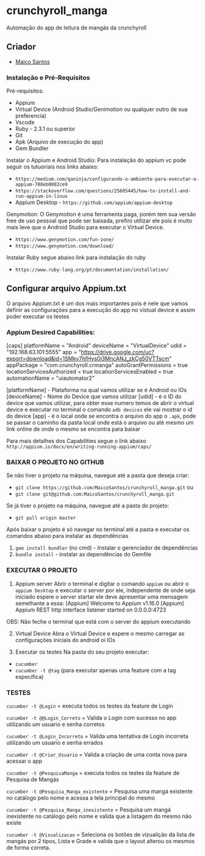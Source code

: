 # crunchyroll_manga
Automação do app de leitura de mangás da crunchyroll

##  Criador
 - [Maico Santos](https://github.com/MaicoSantos)

### Instalação e Pré-Requisitos

Pré-requisitos:
- Appium
- Virtual Device (Android Studio/Genimotion ou qualquer outro de sua preferencia)
- Vscode
- Ruby - 2.3.1 ou superior
- Git
- Apk (Arquivo de execução do app)
- Gem Bundler

Instalar o Appium e Android Studio:
Para instalação do appium vc pode seguir os tutuoriais nos links abaixo:
 - `https://medium.com/qaninja/configurando-o-ambiente-para-executar-o-appium-788eb0002ce9`
 - `https://stackoverflow.com/questions/25605445/how-to-install-and-run-appium-in-linux`
 - Appium Desktop - `https://github.com/appium/appium-desktop`

Genymotion:
O Genymotion é uma ferramenta paga, porém tem sua versão free de uso pessoal que pode ser baixada, prefiro utilizar ele pois é muito mais leve que o Android Studio para executar o Virtual Device.
 - `https://www.genymotion.com/fun-zone/`
 - `https://www.genymotion.com/download/`

Instalar Ruby
segue abaixo link para instalação do ruby
 - `https://www.ruby-lang.org/pt/documentation/installation/`

## Configurar arquivo Appium.txt
O arquivo Appium.txt é um dos mais importantes pois é nele que vamos definir as configurações para a execução do app no vistual device e assim poder executar os testes

### Appium Desired Capabilities:
[caps]
platformName = "Android"
deviceName = "VirtualDevice"
udid = "192.168.63.101:5555"
app = "https://drive.google.com/uc?export=download&id=1SMkv7hfHys0i3MncANJ_zkCg50VTTscm"
appPackage = "com.crunchyroll.crmanga"
autoGrantPermissions = true
locationServicesAuthorized = true
locationServicesEnabled = true
automationName = "uiautomator2"

[platformName] - Plataforma na qual vamos utilizar se é Android ou IOs
[deviceName] - Nome do Device que vamos utilizar
[udid] - é o ID do device que vamos utilizar, para obter esse numero temos de abrir o virtual device e executar no terminal o comando `adb devices` ele vai mostrar o id do device
[app] - é o local onde se encontra o arquivo do app o `.apk`, pode se passar o caminho da pasta local onde está o arquivo ou até mesmo um link online de onde o mesmo se encontra para baixar

Para mais detalhes dos Capabilities segue o link abaixo
`http://appium.io/docs/en/writing-running-appium/caps/`

### BAIXAR O PROJETO NO GITHUB

Se não tiver o projeto na máquina, navegue até a pasta que deseja criar:
- `git clone https://github.com/MaicoSantos/crunchyroll_manga.git` ou
- `git clone git@github.com:MaicoSantos/crunchyroll_manga.git`

Se já tiver o projeto na máquina, navegue até a pasta do projeto:
- `git pull origin master`

Após baixar o projeto é só navegar no terminal até a pasta e executar os comandos abaixo para instalar as dependências
1. `gem install bundler` (no cmd) - Instalar o gerenciador de dependências
2. `bundle install` - instalar as dependências do Gemfile

### EXECUTAR O PROJETO

1. Appium server
Abrir o terminal e digitar o comando `appium` ou abrir o `appium Desktop` e executar o server por ele, independente de onde seja iniciado espere o server startar ele deve apresentar uma mensagem semelhante a essa:
[Appium] Welcome to Appium v1.16.0
[Appium] Appium REST http interface listener started on 0.0.0.0:4723

OBS: Não feche o terminal que está com o server do appium executando

2. Virtual Device
Abra o Virtual Device e espere o mesmo carregar as configurações iniciais do android oi IOs

3. Executar os testes
Na pasta do seu projeto executar:
- `cucumber`
- `cucumber -t @tag` (para executar apenas uma feature com a tag específica)

### TESTES

`cucumber -t @Login` = executa todos os testes da feature de Login

`cucumber -t @@Login_Correto` = Valida o Login com sucesso no app utilizando um usuario e senha corretos

`cucumber -t @Login_Incorreto` = Valida uma tentativa de Login incorreta utilizando um usuario e senha errados

`cucumber -t @Criar_Usuario` = Valida a criação de uma conta nova para acessar o app


`cucumber -t @PesquisaManga` = executa todos os testes da feature de Pesquisa de Mangás

`cucumber -t @Pesquisa_Manga_existente` = Pesquisa uma mangá existente no catálogo pelo nome e acessa a tela principal do mesmo

`cucumber -t @Pesquisa_Manga_inexistente` = Pesquisa um mangá inexistente no catálogo pelo nome e valida que a listagem do mesmo não existe

`cucumber -t @Visualizacao` = Seleciona os botões de vizualição da lista de mangás por 2 tipos, Lista e Grade e valida que o layout alterou os mesmos de forma correta.
